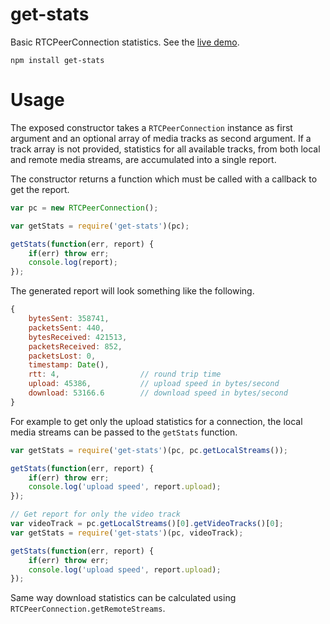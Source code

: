 # get-stats

Basic RTCPeerConnection statistics. See the [live demo](https://kapetan.github.io/get-stats/demo/index.html).

	npm install get-stats

# Usage

The exposed constructor takes a `RTCPeerConnection` instance as first argument and an optional array of media tracks as second argument. If a track array is not provided, statistics for all available tracks, from both local and remote media streams, are accumulated into a single report.

The constructor returns a function which must be called with a callback to get the report.

```javascript
var pc = new RTCPeerConnection();

var getStats = require('get-stats')(pc);

getStats(function(err, report) {
	if(err) throw err;
	console.log(report);
});
```

The generated report will look something like the following.

```javascript
{
	bytesSent: 358741,
	packetsSent: 440,
	bytesReceived: 421513,
	packetsReceived: 852,
	packetsLost: 0,
	timestamp: Date(),
	rtt: 4,                  // round trip time
	upload: 45386,           // upload speed in bytes/second
	download: 53166.6        // download speed in bytes/second
}
```

For example to get only the upload statistics for a connection, the local media streams can be passed to the `getStats` function.

```javascript
var getStats = require('get-stats')(pc, pc.getLocalStreams());

getStats(function(err, report) {
	if(err) throw err;
	console.log('upload speed', report.upload);
});

// Get report for only the video track
var videoTrack = pc.getLocalStreams()[0].getVideoTracks()[0];
var getStats = require('get-stats')(pc, videoTrack);

getStats(function(err, report) {
	if(err) throw err;
	console.log('upload speed', report.upload);
});
```

Same way download statistics can be calculated using `RTCPeerConnection.getRemoteStreams`.
